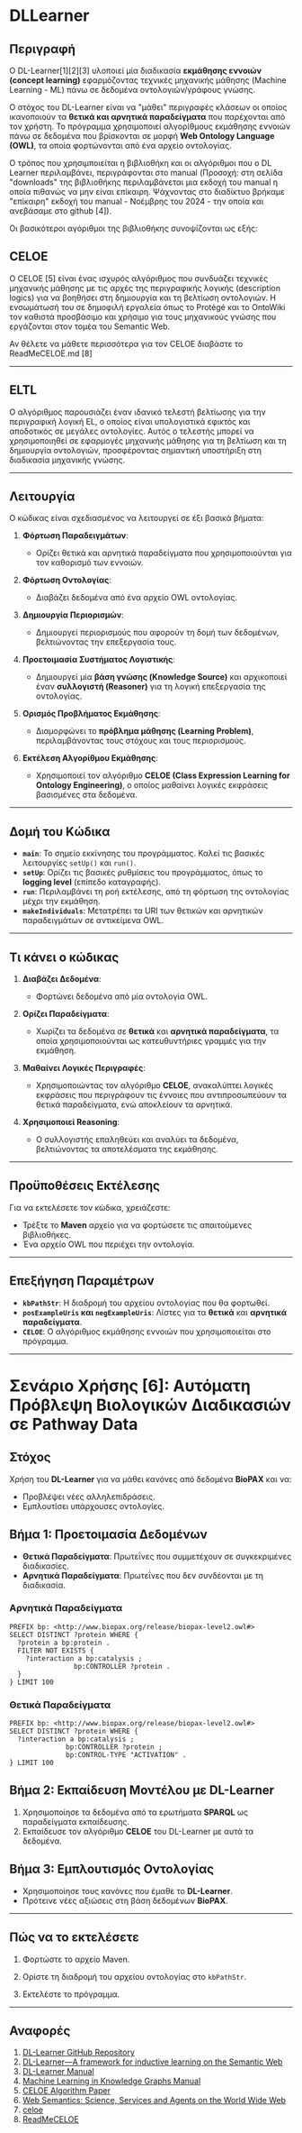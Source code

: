 # DLLearner

## Περιγραφή
Ο DL-Learner[1][2][3] υλοποιεί μία διαδικασία **εκμάθησης εννοιών (concept learning)** εφαρμόζοντας τεχνικές μηχανικής μάθησης (Machine Learning - ML) πάνω σε δεδομένα οντολογιών/γράφους γνώσης.

Ο στόχος του DL-Learner είναι να "μάθει" περιγραφές κλάσεων οι οποίος ικανοποιούν τα **θετικά και αρνητικά παραδείγματα** που παρέχονται από τον χρήστη. Το πρόγραμμα χρησιμοποιεί αλγορίθμους εκμάθησης εννοιών πάνω σε δεδομένα που βρίσκονται σε μορφή **Web Ontology Language (OWL)**, τα οποία φορτώνονται από ένα αρχείο οντολογίας.

Ο τρόπος που χρησιμποιείται η βιβλιοθήκη και οι αλγόριθμοι που ο DL Learner περιλαμβάνει, περιγράφονται στο manual (Προσοχή: στη σελίδα "downloads" της βιβλιοθήκης περιλαμβάνεται μια εκδοχή του manual η οποία πιθανώς να μην είναι επίκαιρη. Ψάχνοντας στο διαδίκτυο βρήκαμε "επίκαιρη" εκδοχή του manual - Νοέμβρης του 2024 - την οποία και ανεβάσαμε στο github [4]).

Οι βασικότεροι αγόριθμοι της βιβλιοθήκης συνοψίζονται ως εξής:

## CELOE 
Ο CELOE [5] είναι ένας ισχυρός αλγόριθμος που συνδυάζει τεχνικές μηχανικής μάθησης με τις αρχές της περιγραφικής λογικής (description logics) για να βοηθήσει στη δημιουργία και τη βελτίωση οντολογιών. Η ενσωμάτωσή του σε δημοφιλή εργαλεία όπως το Protégé και το OntoWiki τον καθιστά προσβάσιμο και χρήσιμο για τους μηχανικούς γνώσης που εργάζονται στον τομέα του Semantic Web.

Αν θέλετε να μάθετε περισσότερα για τον CELOE διαβάστε το ReadMeCELOE.md [8]

---

## ELTL
Ο αλγόριθμος παρουσιάζει έναν ιδανικό τελεστή βελτίωσης για την περιγραφική λογική EL, ο οποίος είναι υπολογιστικά εφικτός και αποδοτικός σε μεγάλες οντολογίες. Αυτός ο τελεστής μπορεί να χρησιμοποιηθεί σε εφαρμογές μηχανικής μάθησης για τη βελτίωση και τη δημιουργία οντολογιών, προσφέροντας σημαντική υποστήριξη στη διαδικασία μηχανικής γνώσης.

---

## Λειτουργία
Ο κώδικας είναι σχεδιασμένος να λειτουργεί σε έξι βασικά βήματα:

1. **Φόρτωση Παραδειγμάτων**:
    - Ορίζει θετικά και αρνητικά παραδείγματα που χρησιμοποιούνται για τον καθορισμό των εννοιών.

2. **Φόρτωση Οντολογίας**:
    - Διαβάζει δεδομένα από ένα αρχείο OWL οντολογίας.

3. **Δημιουργία Περιορισμών**:
    - Δημιουργεί περιορισμούς που αφορούν τη δομή των δεδομένων, βελτιώνοντας την επεξεργασία τους.

4. **Προετοιμασία Συστήματος Λογιστικής**:
    - Δημιουργεί μία **βάση γνώσης (Knowledge Source)** και αρχικοποιεί έναν **συλλογιστή (Reasoner)** για τη λογική επεξεργασία της οντολογίας.

5. **Ορισμός Προβλήματος Εκμάθησης**:
    - Διαμορφώνει το **πρόβλημα μάθησης (Learning Problem)**, περιλαμβάνοντας τους στόχους και τους περιορισμούς.

6. **Εκτέλεση Αλγορίθμου Εκμάθησης**:
    - Χρησιμοποιεί τον αλγόριθμο **CELOE (Class Expression Learning for Ontology Engineering)**, ο οποίος μαθαίνει λογικές εκφράσεις βασισμένες στα δεδομένα.

---

## Δομή του Κώδικα
- **`main`**: Το σημείο εκκίνησης του προγράμματος. Καλεί τις βασικές λειτουργίες `setUp()` και `run()`.
- **`setUp`**: Ορίζει τις βασικές ρυθμίσεις του προγράμματος, όπως το **logging level** (επίπεδο καταγραφής).
- **`run`**: Περιλαμβάνει τη ροή εκτέλεσης, από τη φόρτωση της οντολογίας μέχρι την εκμάθηση.
- **`makeIndividuals`**: Μετατρέπει τα URI των θετικών και αρνητικών παραδειγμάτων σε αντικείμενα OWL.

---

## Τι κάνει ο κώδικας

1. **Διαβάζει Δεδομένα**:
    - Φορτώνει δεδομένα από μία οντολογία OWL.

2. **Ορίζει Παραδείγματα**:
    - Χωρίζει τα δεδομένα σε **θετικά** και **αρνητικά παραδείγματα**, τα οποία χρησιμοποιούνται ως κατευθυντήριες γραμμές για την εκμάθηση.

3. **Μαθαίνει Λογικές Περιγραφές**:
    - Χρησιμοποιώντας τον αλγόριθμο **CELOE**, ανακαλύπτει λογικές εκφράσεις που περιγράφουν τις έννοιες που αντιπροσωπεύουν τα θετικά παραδείγματα, ενώ αποκλείουν τα αρνητικά.

4. **Χρησιμοποιεί Reasoning**:
    - Ο συλλογιστής επαληθεύει και αναλύει τα δεδομένα, βελτιώνοντας τα αποτελέσματα της εκμάθησης.

---

## Προϋποθέσεις Εκτέλεσης

Για να εκτελέσετε τον κώδικα, χρειάζεστε:
- Τρέξτε το **Maven** αρχείο για να φορτώσετε τις απαιτούμενες βιβλιοθήκες.
- Ένα αρχείο OWL που περιέχει την οντολογία.

---

## Επεξήγηση Παραμέτρων

- **`kbPathStr`**: Η διαδρομή του αρχείου οντολογίας που θα φορτωθεί.
- **`posExampleUris` και `negExampleUris`**: Λίστες για τα **θετικά** και **αρνητικά παραδείγματα**.
- **`CELOE`**: Ο αλγόριθμος εκμάθησης εννοιών που χρησιμοποιείται στο πρόγραμμα.

---

# Σενάριο Χρήσης [6]: Αυτόματη Πρόβλεψη Βιολογικών Διαδικασιών σε Pathway Data

## Στόχος
Χρήση του **DL-Learner** για να μάθει κανόνες από δεδομένα **BioPAX** και να:
- Προβλέψει νέες αλληλεπιδράσεις.
- Εμπλουτίσει υπάρχουσες οντολογίες.


## Βήμα 1: Προετοιμασία Δεδομένων
- **Θετικά Παραδείγματα**: Πρωτεΐνες που συμμετέχουν σε συγκεκριμένες διαδικασίες.
- **Αρνητικά Παραδείγματα**: Πρωτεΐνες που δεν συνδέονται με τη διαδικασία.

### Αρνητικά Παραδείγματα
```sparql
PREFIX bp: <http://www.biopax.org/release/biopax-level2.owl#>
SELECT DISTINCT ?protein WHERE {
  ?protein a bp:protein .
  FILTER NOT EXISTS {
    ?interaction a bp:catalysis ;
                bp:CONTROLLER ?protein .
  }
} LIMIT 100
```

### Θετικά Παραδείγματα
```sparql
PREFIX bp: <http://www.biopax.org/release/biopax-level2.owl#>
SELECT DISTINCT ?protein WHERE {
  ?interaction a bp:catalysis ;
              bp:CONTROLLER ?protein ;
              bp:CONTROL-TYPE "ACTIVATION" .
} LIMIT 100
```

## Βήμα 2: Εκπαίδευση Μοντέλου με DL-Learner
1. Χρησιμοποίησε τα δεδομένα από τα ερωτήματα **SPARQL** ως παραδείγματα εκπαίδευσης.
2. Εκπαίδευσε τον αλγόριθμο **CELOE** του DL-Learner με αυτά τα δεδομένα.


## Βήμα 3: Εμπλουτισμός Οντολογίας
- Χρησιμοποίησε τους κανόνες που έμαθε το **DL-Learner**.
- Πρότεινε νέες αξιώσεις στη βάση δεδομένων **BioPAX**.
---

## Πώς να το εκτελέσετε

1. Φορτώστε το αρχείο Maven.

2. Ορίστε τη διαδρομή του αρχείου οντολογίας στο `kbPathStr`.

3. Εκτελέστε το πρόγραμμα.

---

## Αναφορές
1. [DL-Learner GitHub Repository](https://github.com/SmartDataAnalytics/DL-Learner)
2. [DL-Learner—A framework for inductive learning on the Semantic Web](https://www.sciencedirect.com/science/article/pii/S157082681630018X?casa_token=gEs60jRrxkMAAAAA:2fq7PPr2cuArBmQ6Uyl0Gqxoa7vOzzqfxdBnj2J9HhayqFMw2VWbanJP6wd1xEbdSdVuKy2ogw)
3. [DL-Learner Manual](http://dl-learner.org/Resources/Documents/manual.pdf)
4. [Machine Learning in Knowledge Graphs Manual](https://github.com/vrstelios/MachineLearningInKnowledgeGraphs/blob/master/manual%20dl-learner.pdf)
5. [CELOE Algorithm Paper](http://jens-lehmann.org/files/2011/celoe.pdf)
6. [Web Semantics: Science, Services and Agents on the World Wide Web](https://scispace.com/pdf/web-semantics-science-services-and-agents-on-the-world-wide-1ya8qsgi6b.pdf)
7. [celoe](https://github.com/vrstelios/MachineLearningInKnowledgeGraphs/blob/master/)
8. [ReadMeCELOE](https://github.com/vrstelios/MachineLearningInKnowledgeGraphs/blob/master/ReadMeCELOE.md)


